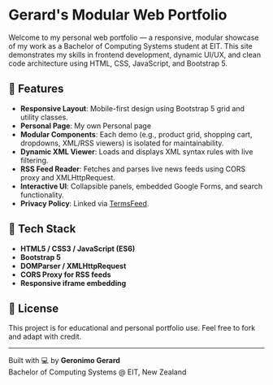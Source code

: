 # Gerard's Modular Web Portfolio

Welcome to my personal web portfolio — a responsive, modular showcase of my work as a Bachelor of Computing Systems student at EIT. This site demonstrates my skills in frontend development, dynamic UI/UX, and clean code architecture using HTML, CSS, JavaScript, and Bootstrap 5.

## 🚀 Features

- **Responsive Layout**: Mobile-first design using Bootstrap 5 grid and utility classes.
- **Personal Page**: My own Personal page
- **Modular Components**: Each demo (e.g., product grid, shopping cart, dropdowns, XML/RSS viewers) is isolated for maintainability.
- **Dynamic XML Viewer**: Loads and displays XML syntax rules with live filtering.
- **RSS Feed Reader**: Fetches and parses live news feeds using CORS proxy and XMLHttpRequest.
- **Interactive UI**: Collapsible panels, embedded Google Forms, and search functionality.
- **Privacy Policy**: Linked via [TermsFeed](https://www.termsfeed.com/live/7303cbca-f9fa-482d-a5b4-ab729cd0ef33).

## 🧰 Tech Stack

- **HTML5 / CSS3 / JavaScript (ES6)**
- **Bootstrap 5**
- **DOMParser / XMLHttpRequest**
- **CORS Proxy for RSS feeds**
- **Responsive iframe embedding**


## 📄 License

This project is for educational and personal portfolio use. Feel free to fork and adapt with credit.

---

Built with 💻 by **Geronimo Gerard**  
Bachelor of Computing Systems @ EIT, New Zealand
